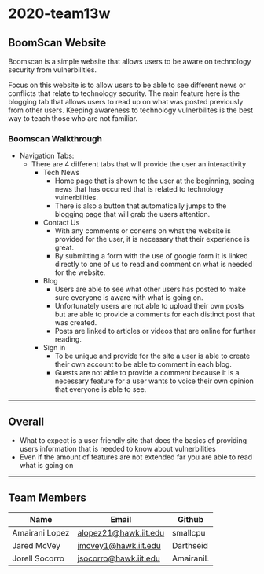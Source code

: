 # 2020-team13w


## BoomScan Website

Boomscan is a simple website that allows users to be aware on technology security from vulnerbilities.

Focus on this website is to allow users to be able to see different news or conflicts that relate to technology security. The main feature here is the blogging tab that allows users to read up on what was posted previously from other users. Keeping awareness to technology vulnerbilites is the best way to teach those who are not familiar.

### Boomscan Walkthrough

* Navigation Tabs:
  * There are 4 different tabs that will provide the user an interactivity
    * Tech News
      * Home page that is shown to the user at the beginning, seeing news that has occurred that is related to technology vulnerbilities.
      * There is also a button that automatically jumps to the blogging page that will grab the users attention.
    * Contact Us
      * With any comments or conerns on what the website is provided for the user, it is necessary that their experience is great.
      * By submitting a form with the use of google form it is linked directly to one of us to read and comment on what is needed for the website.
    * Blog
      * Users are able to see what other users has posted to make sure everyone is aware with what is going on.
      * Unfortunately users are not able to upload their own posts but are able to provide a comments for each distinct post that was created.
      * Posts are linked to articles or videos that are online for further reading.
    * Sign in
      * To be unique and provide for the site a user is able to create their own account to be able to comment in each blog.
      * Guests are not able to provide a comment because it is a necessary feature for a user wants to voice their own opinion that everyone is able to see.

  
---
## Overall

  * What to expect is a user friendly site that does the basics of providing users information that is needed to know about vulnerbilities
  * Even if the amount of features are not extended far you are able to read what is going on

---
## Team Members

|Name|Email|Github|
|-----|-----|-----|
|Amairani Lopez |alopez21@hawk.iit.edu |smallcpu|
|Jared McVey | jmcvey1@hawk.iit.edu  |Darthseid|
|Jorell Socorro | jsocorro@hawk.iit.edu |AmairaniL|

